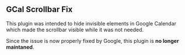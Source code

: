 GCal Scrollbar Fix
------------------

This plugin was intended to hide invisible elements in Google Calendar which made the scrollbar visible while it was not needed.

Since the issue is now properly fixed by Google, this plugin is __no longer maintaned__.
